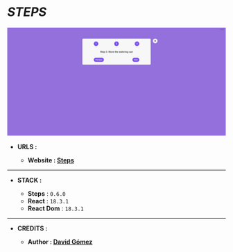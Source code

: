 # _STEPS_

![THUMBNAIL](resources/img/Thumbnail.png)

- **URLS :**

  - **Website : [Steps](https://dgt-steps.netlify.app)**

---

- **STACK :**

  - **Steps** : `0.6.0`
  - **React** : `18.3.1`
  - **React Dom** : `18.3.1`

---

- **CREDITS :**

  - **Author : [David Gómez](https://github.com/DavidGomezToca)**